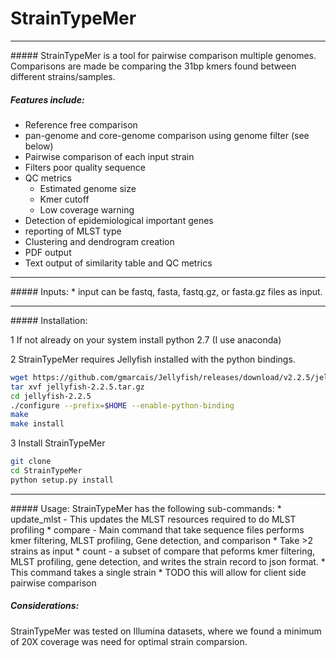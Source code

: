 # StrainTypeMer
<hr>
##### StrainTypeMer is a tool for pairwise comparison multiple genomes. Comparisons are made be comparing the 31bp kmers found between different strains/samples.

##### Features include:
* Reference free comparison
* pan-genome and core-genome comparison using genome filter (see below)
* Pairwise comparison of each input strain
* Filters poor quality sequence
* QC metrics
    * Estimated genome size
    * Kmer cutoff
    * Low coverage warning
* Detection of epidemiological important genes
* reporting of MLST type
* Clustering and dendrogram creation
* PDF output
* Text output of similarity table and QC metrics

<hr>
##### Inputs:
* input can be fastq, fasta, fastq.gz, or fasta.gz files as input.

<hr>
##### Installation:

1 If not already on your system install python 2.7 (I use anaconda)

2 StrainTypeMer requires Jellyfish installed with the python bindings.
``` bash
wget https://github.com/gmarcais/Jellyfish/releases/download/v2.2.5/jellyfish-2.2.5.tar.gz
tar xvf jellyfish-2.2.5.tar.gz
cd jellyfish-2.2.5
./configure --prefix=$HOME --enable-python-binding
make
make install

```
3 Install StrainTypeMer
```bash
git clone
cd StrainTypeMer
python setup.py install
```

<hr>
##### Usage:
StrainTypeMer has the following sub-commands:
 * update_mlst - This updates the MLST resources required to do MLST profiling
 * compare - Main command that take sequence files performs kmer filtering, MLST profiling, Gene detection, and comparison
    * Take >2 strains as input
 * count - a subset of compare that peforms kmer filtering, MLST profiling, gene detection, and writes the strain record to json format.
    * This command takes a single strain
    * TODO this will allow for client side pairwise comparison

##### Considerations:
StrainTypeMer was tested on Illumina datasets, where we found a minimum of 20X coverage was need for optimal strain
comparsion.



